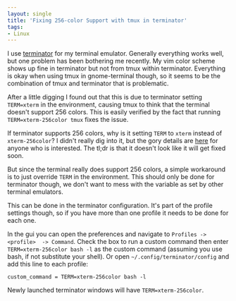 ```yaml
---
layout: single
title: 'Fixing 256-color Support with tmux in terminator'
tags:
- Linux
---
```


I use [terminator](http://gnometerminator.blogspot.com/p/introduction.html) for 
my terminal emulator. Generally everything works well, but one problem has been 
bothering me recently. My vim color scheme shows up fine in terminator but not 
from tmux within terminator. Everything is okay when using tmux in 
gnome-terminal though, so it seems to be the combination of tmux and terminator 
that is problematic.

After a little digging I found out that this is due to terminator setting 
`TERM=xterm` in the environment, causing tmux to think that the terminal doesn't 
support 256 colors. This is easily verified by the fact that running 
`TERM=xterm-256color tmux` fixes the issue.

If terminator supports 256 colors, why is it setting `TERM` to `xterm` instead 
of `xterm-256color`? I didn't really dig into it, but the gory details are 
[here](https://bugzilla.gnome.org/show_bug.cgi?id=640940) for anyone who is 
interested. The tl;dr is that it doesn't look like it will get fixed soon.

But since the terminal really does support 256 colors, a simple workaround is to 
just override `TERM` in the environment. This should only be done for terminator 
though, we don't want to mess with the variable as set by other terminal 
emulators.

This can be done in the terminator configuration. It's part of the profile 
settings though, so if you have more than one profile it needs to be done for 
each one.

In the gui you can open the preferences and navigate to `Profiles -> <profile> 
-> Command`. Check the box to run a custom command then enter 
`TERM=xterm-256color bash -l` as the custom command (assuming you use bash, if 
not substitute your shell). Or open `~/.config/terminator/config` and add this 
line to each profile:

    custom_command = TERM=xterm-256color bash -l

Newly launched terminator windows will have `TERM=xterm-256color`.
